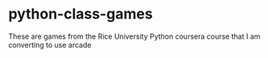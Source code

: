 # python-class-games
These are games from the Rice University Python coursera course that I am converting to use arcade
